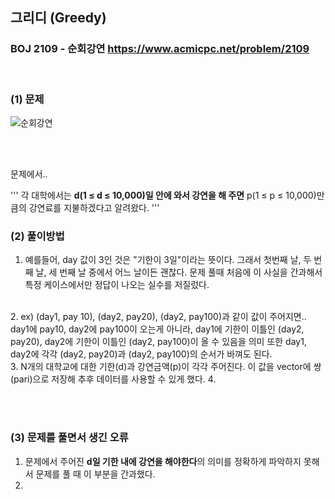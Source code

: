 ## 그리디 (Greedy) 
### BOJ 2109 - 순회강연      <https://www.acmicpc.net/problem/2109>

<br>

### (1) 문제 ###
![순회강연](https://user-images.githubusercontent.com/83392219/140550174-708fe8ca-3b88-4518-8574-b30da04d9e7e.JPG)

<br><br>

문제에서..<br>

'''
각 대학에서는 **d(1 ≤ d ≤ 10,000)일 안에 와서 강연을 해 주면** p(1 ≤ p ≤ 10,000)만큼의 강연료를 지불하겠다고 알려왔다. 
'''
<br>

### (2) 풀이방법 ###
1. 예를들어, day 값이 3인 것은 "기한이 3일"이라는 뜻이다. 그래서 첫번째 날, 두 번째 날, 세 번째 날 중에서 어느 날이든 괜찮다. 
   문제 풀때 처음에 이 사실을 간과해서 특정 케이스에서만 정답이 나오는 실수를 저질렀다.  
<br>
2. 
ex) (day1, pay 10), (day2, pay20), (day2, pay100)과 같이 값이 주어지면.. <br>
day1에 pay10, day2에 pay100이 오는게 아니라,
day1에 기한이 이틀인 (day2, pay20), day2에 기한이 이틀인 (day2, pay100)이 올 수 있음을 의미
또한 day1, day2에 각각 (day2, pay20)과 (day2, pay100)의 순서가 바껴도 된다.
<br>
3. N개의 대학교에 대한 기한(d)과 강연금액(p)이 각각 주어진다. 이 값을 vector에 쌍(pari)으로 저장해 추후 데이터를 사용할 수 있게 했다.
4. 

<br><br>

### (3) 문제를 풀면서 생긴 오류 ###
1. 문제에서 주어진 **d일 기한 내에 강연을 해야한다**의 의미를 정확하게 파악하지 못해서 문제를 풀 때 이 부분을 간과했다.
2. 
